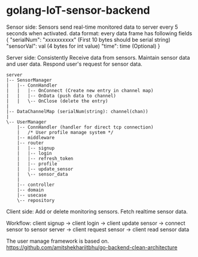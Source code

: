 # golang-IoT-sensor-backend
Sensor side:
    Sensors send real-time monitored data to server every 5 seconds when activated.
    data format: every data frame has following fields
    {
        "serialNum": "xxxxxxxxxx" (First 10 bytes should be serial string)
        "sensorVal": val (4 bytes for int value) 
        "time": time  (Optional)
    }

Server side:
    Consistently Receive data from sensors.
    Maintain sensor data and user data.
    Respond user's request for sensor data.

    server
    |-- SensorManager
    |   |-- ConnHandler
    |   |   |-- OnConnect (Create new entry in channel map)
    |   |   |-- OnData (push data to channel)
    |   |   \-- OnClose (delete the entry)
    |   
    |-- DataChannelMap (serialNum(string): channel(chan))
    |
    \-- UserManager
        |-- ConnHandler (handler for direct tcp connection)
        |   /* User profile manage system */
        |-- middleware
        |-- router
        |   |-- signup
        |   |-- login
        |   |-- refresh_token
        |   |-- profile
        |   |-- update_sensor
        |   \-- sensor_data
        |
        |-- controller
        |-- domain
        |-- usecase
        \-- repository
    

Client side:
    Add or delete monitoring sensors.
    Fetch realtime sensor data.

Workflow:
client signup -> client login -> client update sensor ->
connect sensor to sensor server -> client request sensor -> client read sensor data

The user manage framework is based on. 
https://github.com/amitshekhariitbhu/go-backend-clean-architecture
